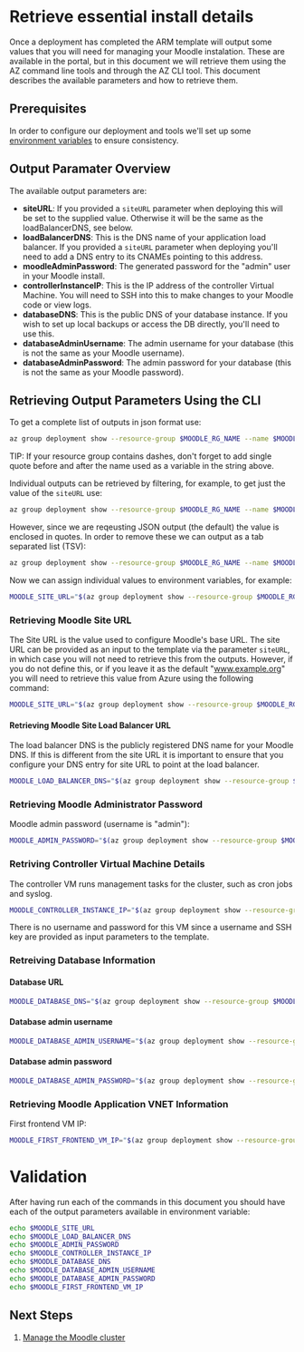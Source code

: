 # Retrieve essential install details

Once a deployment has completed the ARM template will output some
values that you will need for managing your Moodle instalation. These
are available in the portal, but in this document we will retrieve
them using the AZ command line tools and through the AZ CLI tool. This
document describes the available parameters and how to retrieve them.

## Prerequisites

In order to configure our deployment and tools we'll set up some
[environment variables](./Environment-Variables.md) to ensure consistency.

## Output Paramater Overview

The available output parameters are:

  - **siteURL**: If you provided a `siteURL` parameter when deploying this
    will be set to the supplied value. Otherwise it will be the same as
    the loadBalancerDNS, see below.
  - **loadBalancerDNS**: This is the DNS name of your application load
    balancer. If you provided a `siteURL` parameter when deploying
    you'll need to add a DNS entry to its CNAMEs pointing to this address.
  - **moodleAdminPassword**: The generated password for the "admin" user
    in your Moodle install.
  - **controllerInstanceIP**: This is the IP address of the controller
    Virtual Machine. You will need to SSH into this to make changes to
    your Moodle code or view logs.
  - **databaseDNS**: This is the public DNS of your database instance. If
    you wish to set up local backups or access the DB directly, you'll
    need to use this.
  - **databaseAdminUsername**: The admin username for your database
    (this is not the same as your Moodle username).
  - **databaseAdminPassword**: The admin password for your
    database (this is not the same as your Moodle password).

## Retrieving Output Parameters Using the CLI

To get a complete list of outputs in json format use:

```bash
az group deployment show --resource-group $MOODLE_RG_NAME --name $MOODLE_DEPLOYMENT_NAME --out json --query *.outputs
```

TIP: If your resource group contains dashes, don't forget to add single quote before and after the name used as a variable in the string above.

Individual outputs can be retrieved by filtering, for example, to get
just the value of the `siteURL` use:

``` bash
az group deployment show --resource-group $MOODLE_RG_NAME --name $MOODLE_DEPLOYMENT_NAME --out json --query *.outputs.siteURL.value
```

However, since we are reqeusting JSON output (the default) the value
is enclosed in quotes. In order to remove these we can output as a tab
separated list (TSV):

``` bash
az group deployment show --resource-group $MOODLE_RG_NAME --name $MOODLE_DEPLOYMENT_NAME --out tsv --query *.outputs.siteURL
```

Now we can assign individual values to environment variables, for example:

``` bash
MOODLE_SITE_URL="$(az group deployment show --resource-group $MOODLE_RG_NAME --name $MOODLE_DEPLOYMENT_NAME --out tsv --query *.outputs.siteURL.value)"
```

### Retrieving Moodle Site URL

The Site URL is the value used to configure Moodle's base URL. The
site URL can be provided as an input to the template via the parameter
`siteURL`, in which case you will not need to retrieve this from the
outputs. However, if you do not define this, or if you leave it as the
default "www.example.org" you will need to retrieve this value from
Azure using the following command:

```bash
MOODLE_SITE_URL="$(az group deployment show --resource-group $MOODLE_RG_NAME --name $MOODLE_DEPLOYMENT_NAME --out tsv --query *.outputs.siteURL.value)"
```

#### Retrieving Moodle Site Load Balancer URL

The load balancer DNS is the publicly registered DNS name for your
Moodle DNS. If this is different from the site URL it is important to
ensure that you configure your DNS entry for site URL to point at the
load balancer.

```bash
MOODLE_LOAD_BALANCER_DNS="$(az group deployment show --resource-group $MOODLE_RG_NAME --name $MOODLE_DEPLOYMENT_NAME --out tsv --query *.outputs.loadBalancerDNS.value)"
```

### Retrieving Moodle Administrator Password

Moodle admin password (username is "admin"):

```bash
MOODLE_ADMIN_PASSWORD="$(az group deployment show --resource-group $MOODLE_RG_NAME --name $MOODLE_DEPLOYMENT_NAME --out tsv --query *.outputs.moodleAdminPassword.value)"
```

### Retriving Controller Virtual Machine Details

The controller VM runs management tasks for the cluster, such as cron jobs and syslog.

```bash
MOODLE_CONTROLLER_INSTANCE_IP="$(az group deployment show --resource-group $MOODLE_RG_NAME --name $MOODLE_DEPLOYMENT_NAME --out tsv --query *.outputs.controllerInstanceIP.value)"
```

There is no username and password for this VM since a username and SSH
key are provided as input parameters to the template.

### Retreiving Database Information

#### Database URL

``` bash
MOODLE_DATABASE_DNS="$(az group deployment show --resource-group $MOODLE_RG_NAME --name $MOODLE_DEPLOYMENT_NAME --out tsv --query *.outputs.databaseDNS.value)"
```
#### Database admin username

``` bash
MOODLE_DATABASE_ADMIN_USERNAME="$(az group deployment show --resource-group $MOODLE_RG_NAME --name $MOODLE_DEPLOYMENT_NAME --out tsv --query *.outputs.databaseAdminUsername.value)"
```

#### Database admin password

``` bash
MOODLE_DATABASE_ADMIN_PASSWORD="$(az group deployment show --resource-group $MOODLE_RG_NAME --name $MOODLE_DEPLOYMENT_NAME --out tsv --query *.outputs.databaseAdminPassword.value)"
```

### Retrieving Moodle Application VNET Information

First frontend VM IP:

``` bash
MOODLE_FIRST_FRONTEND_VM_IP="$(az group deployment show --resource-group $MOODLE_RG_NAME --name $MOODLE_DEPLOYMENT_NAME --out tsv --query *.outputs.firstFrontendVmIP.value)"
```

# Validation

After having run each of the commands in this document you should have
each of the output parameters available in environment variable:

``` bash
echo $MOODLE_SITE_URL
echo $MOODLE_LOAD_BALANCER_DNS
echo $MOODLE_ADMIN_PASSWORD
echo $MOODLE_CONTROLLER_INSTANCE_IP
echo $MOODLE_DATABASE_DNS
echo $MOODLE_DATABASE_ADMIN_USERNAME
echo $MOODLE_DATABASE_ADMIN_PASSWORD
echo $MOODLE_FIRST_FRONTEND_VM_IP
```

## Next Steps

  1. [Manage the Moodle cluster](./Manage.md)
